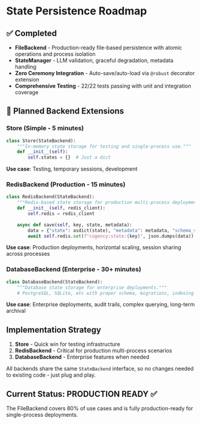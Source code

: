 # State Persistence Roadmap

## ✅ Completed
- **FileBackend** - Production-ready file-based persistence with atomic operations and process isolation
- **StateManager** - LLM validation, graceful degradation, metadata handling  
- **Zero Ceremony Integration** - Auto-save/auto-load via `@robust` decorator extension
- **Comprehensive Testing** - 22/22 tests passing with unit and integration coverage

## 🔄 Planned Backend Extensions

### Store (Simple - 5 minutes)
```python
class Store(StateBackend):
    """In-memory state storage for testing and single-process use."""
    def __init__(self):
        self.states = {}  # Just a dict
```
**Use case**: Testing, temporary sessions, development

### RedisBackend (Production - 15 minutes)  
```python
class RedisBackend(StateBackend):
    """Redis-based state storage for production multi-process deployments."""
    def __init__(self, redis_client):
        self.redis = redis_client
    
    async def save(self, key, state, metadata):
        data = {"state": asdict(state), "metadata": metadata, "schema_version": "1.0"}
        await self.redis.set(f"cogency:state:{key}", json.dumps(data))
```
**Use case**: Production deployments, horizontal scaling, session sharing across processes

### DatabaseBackend (Enterprise - 30+ minutes)
```python  
class DatabaseBackend(StateBackend):
    """Database state storage for enterprise deployments."""
    # PostgreSQL, SQLite, etc with proper schema, migrations, indexing
```
**Use case**: Enterprise deployments, audit trails, complex querying, long-term archival

## Implementation Strategy

1. **Store** - Quick win for testing infrastructure
2. **RedisBackend** - Critical for production multi-process scenarios  
3. **DatabaseBackend** - Enterprise features when needed

All backends share the same `StateBackend` interface, so no changes needed to existing code - just plug and play.

## Current Status: PRODUCTION READY ✅
The FileBackend covers 80% of use cases and is fully production-ready for single-process deployments.